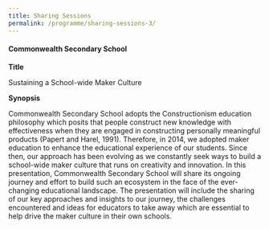 ```yaml
---
title: Sharing Sessions
permalink: /programme/sharing-sessions-3/
---
```


#### Commonwealth Secondary School

**Title**

Sustaining a School-wide Maker Culture

**Synopsis**

Commonwealth Secondary School adopts the Constructionism education philosophy which posits that people construct new knowledge with effectiveness when they are engaged in constructing personally meaningful products (Papert and Harel, 1991). Therefore, in 2014, we adopted maker education to enhance the educational experience of our students. Since then, our approach has been evolving as we constantly seek ways to build a school-wide maker culture that runs on creativity and innovation. In this presentation, Commonwealth Secondary School will share its ongoing journey and effort to build such an ecosystem in the face of the ever-changing educational landscape. The presentation will include the sharing of our key approaches and insights to our journey, the challenges encountered and ideas for educators to take away which are essential to help drive the maker culture in their own schools.   

